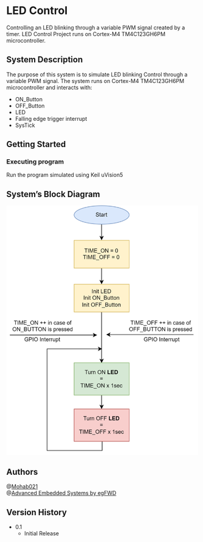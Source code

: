 # LED Control
Controlling an LED blinking through a variable PWM signal created by a timer.
LED Control Project runs on Cortex-M4 TM4C123GH6PM microcontroller.

## System Description
The purpose of this system is to simulate LED blinking Control through a variable PWM signal.
The system runs on Cortex-M4 TM4C123GH6PM microcontroller and interacts with:
- ON_Button
- OFF_Button
- LED
- Falling edge trigger interrupt
- SysTick

## Getting Started
### Executing program
Run the program simulated using Keil uVision5

## System’s Block Diagram
![Image_01](assets/LED_CONTROL.png?raw=true)

## Authors
@[Mohab021](https://github.com/Mohab021)  
@[Advanced Embedded Systems by egFWD](https://egfwd.com/specializtion/advanced-embedded-systems/)

## Version History
- 0.1
  - Initial Release
